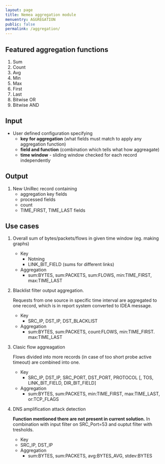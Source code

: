 ```yaml
---
layout: page
title: Nemea aggregation module
menuentry: AGGREGATION
public: false
permalink: /aggregation/
---
```


## Featured aggregation functions
1. Sum 
2. Count 
3. Avg 
4. Min
5. Max
6. First
7. Last 
8. Bitwise OR
9. Bitwise AND

## Input
* User defined configuration specifying
  *  **key for aggregation** (what fields must match to apply any aggregation function)
  *  **field and function** (combination which tells what how aggreagate)
  *  **time window** - sliding window checked for each record independently

## Output
1. New UniRec record containing
   * aggregation key fields
   * processed fields
   * count
   * TIME_FIRST, TIME_LAST fields
  
## Use cases

1. Overall sum of bytes/packets/flows in given time window (eg. making graphs)
   * Key
     * Notning
     * LINK_BIT_FIELD (sums for different links)
   * Aggregation
     * sum:BYTES, sum:PACKETS, sum:FLOWS, min:TIME_FIRST, max:TIME_LAST

2. Blacklist filter output aggregation.

    Requests from one source in specific time interval are aggregated to one record, which is in report system converted to IDEA message.
   * Key
      * SRC_IP, DST_IP, DST_BLACKLIST
    * Aggregation
      * sum:BYTES, sum:PACKETS, count:FLOWS, min:TIME_FIRST. max:TIME_LAST

3. Clasic flow aggreagation

   Flows divided into more records (in case of too short probe active timeout) are combined into one.
   * Key
      * SRC_IP, DST_IP, SRC_PORT, DST_PORT, PROTOCOL [, TOS, LINK_BIT_FIELD, DIR_BIT_FIELD]
    * Aggregation
      * sum:BYTES, sum:PACKETS, min:TIME_FIRST, max:TIME_LAST, or:TCP_FLAGS

4. DNS amplification attack detection 

   **Function mentioned there are not present in current solution.** In combination with input filter on SRC_Port=53 and ouptut filter with tresholds.
     * Key
      * SRC_IP, DST_IP
    * Aggregation
      * sum:BYTES, sum:PACKETS, avg:BYTES_AVG, stdev:BYTES